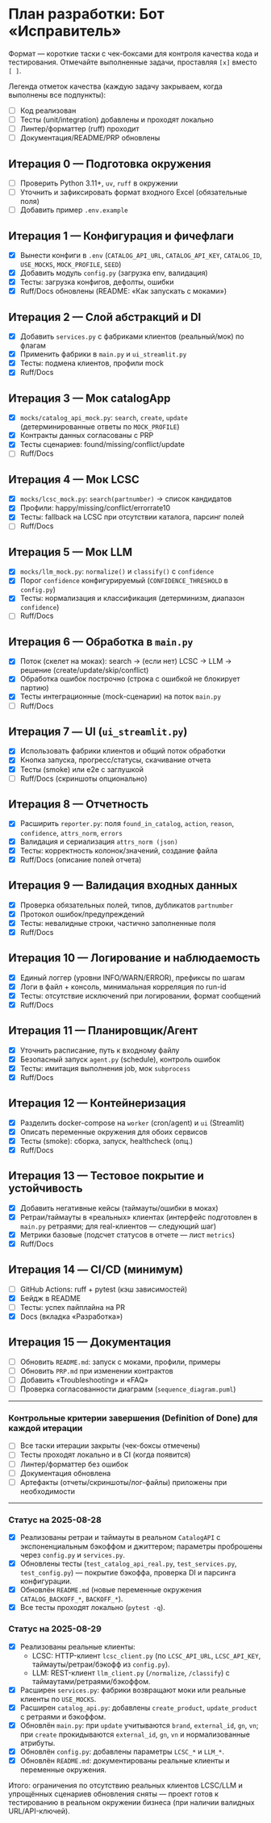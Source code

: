 # План разработки: Бот «Исправитель»

Формат — короткие таски с чек-боксами для контроля качества кода и тестирования. 
Отмечайте выполненные задачи, проставляя `[x]` вместо `[ ]`.

Легенда отметок качества (каждую задачу закрываем, когда выполнены все подпункты):
- [ ] Код реализован
- [ ] Тесты (unit/integration) добавлены и проходят локально
- [ ] Линтер/форматтер (ruff) проходит
- [ ] Документация/README/PRP обновлены

## Итерация 0 — Подготовка окружения
- [ ] Проверить Python 3.11+, `uv`, `ruff` в окружении
- [ ] Уточнить и зафиксировать формат входного Excel (обязательные поля)
- [ ] Добавить пример `.env.example`

## Итерация 1 — Конфигурация и фичефлаги
- [x] Вынести конфиги в `.env` (`CATALOG_API_URL`, `CATALOG_API_KEY`, `CATALOG_ID`, `USE_MOCKS`, `MOCK_PROFILE`, `SEED`)
- [x] Добавить модуль `config.py` (загрузка env, валидация)
- [x] Тесты: загрузка конфигов, дефолты, ошибки
- [x] Ruff/Docs обновлены (README: «Как запускать с моками»)

## Итерация 2 — Слой абстракций и DI
- [x] Добавить `services.py` с фабриками клиентов (реальный/мок) по флагам
- [x] Применить фабрики в `main.py` и `ui_streamlit.py`
- [x] Тесты: подмена клиентов, профили mock
- [x] Ruff/Docs

## Итерация 3 — Мок catalogApp
- [x] `mocks/catalog_api_mock.py`: `search`, `create`, `update` (детерминированные ответы по `MOCK_PROFILE`)
- [x] Контракты данных согласованы с PRP
- [x] Тесты сценариев: found/missing/conflict/update
- [ ] Ruff/Docs

## Итерация 4 — Мок LCSC
- [x] `mocks/lcsc_mock.py`: `search(partnumber)` → список кандидатов
- [x] Профили: happy/missing/conflict/errorrate10
- [x] Тесты: fallback на LCSC при отсутствии каталога, парсинг полей
- [ ] Ruff/Docs

## Итерация 5 — Мок LLM
- [x] `mocks/llm_mock.py`: `normalize()` и `classify()` с `confidence`
- [x] Порог `confidence` конфигурируемый (`CONFIDENCE_THRESHOLD` в `config.py`)
- [x] Тесты: нормализация и классификация (детерминизм, диапазон `confidence`)
- [ ] Ruff/Docs

## Итерация 6 — Обработка в `main.py`
- [x] Поток (скелет на моках): search → (если нет) LCSC → LLM → решение (create/update/skip/conflict)
- [x] Обработка ошибок построчно (строка с ошибкой не блокирует партию)
- [x] Тесты интеграционные (mock-сценарии) на поток `main.py`
- [ ] Ruff/Docs

## Итерация 7 — UI (`ui_streamlit.py`)
- [x] Использовать фабрики клиентов и общий поток обработки
- [x] Кнопка запуска, прогресс/статусы, скачивание отчета
- [x] Тесты (smoke) или e2e c заглушкой
- [ ] Ruff/Docs (скриншоты опционально)

## Итерация 8 — Отчетность
- [x] Расширить `reporter.py`: поля `found_in_catalog`, `action`, `reason`, `confidence`, `attrs_norm`, `errors`
- [x] Валидация и сериализация `attrs_norm (json)`
- [x] Тесты: корректность колонок/значений, создание файла
- [x] Ruff/Docs (описание полей отчета)

## Итерация 9 — Валидация входных данных
- [x] Проверка обязательных полей, типов, дубликатов `partnumber`
- [x] Протокол ошибок/предупреждений
- [x] Тесты: невалидные строки, частично заполненные поля
- [x] Ruff/Docs

## Итерация 10 — Логирование и наблюдаемость
- [x] Единый логгер (уровни INFO/WARN/ERROR), префиксы по шагам
- [x] Логи в файл + консоль, минимальная корреляция по run-id
- [x] Тесты: отсутствие исключений при логировании, формат сообщений
- [x] Ruff/Docs

## Итерация 11 — Планировщик/Агент
- [x] Уточнить расписание, путь к входному файлу
- [x] Безопасный запуск `agent.py` (schedule), контроль ошибок
- [x] Тесты: имитация выполнения job, мок `subprocess`
- [x] Ruff/Docs

## Итерация 12 — Контейнеризация
- [x] Разделить docker-compose на `worker` (cron/agent) и `ui` (Streamlit)
- [x] Описать переменные окружения для обоих сервисов
- [x] Тесты (smoke): сборка, запуск, healthcheck (опц.)
- [x] Ruff/Docs

## Итерация 13 — Тестовое покрытие и устойчивость
- [x] Добавить негативные кейсы (таймауты/ошибки в моках)
- [x] Ретраи/таймауты в «реальных» клиентах (интерфейс подготовлен в `main.py` ретраями; для real-клиентов — следующий шаг)
- [x] Метрики базовые (подсчет статусов в отчете — лист `metrics`)
- [x] Ruff/Docs

## Итерация 14 — CI/CD (минимум)
- [ ] GitHub Actions: ruff + pytest (кэш зависимостей)
- [x] Бейдж в README
- [ ] Тесты: успех пайплайна на PR
- [x] Docs (вкладка «Разработка»)

## Итерация 15 — Документация
- [ ] Обновить `README.md`: запуск с моками, профили, примеры
- [ ] Обновить `PRP.md` при изменении контрактов
- [ ] Добавить «Troubleshooting» и «FAQ»
- [ ] Проверка согласованности диаграмм (`sequence_diagram.puml`)

---

### Контрольные критерии завершения (Definition of Done) для каждой итерации
- [ ] Все таски итерации закрыты (чек-боксы отмечены)
- [ ] Тесты проходят локально и в CI (когда появится)
- [ ] Линтер/форматтер без ошибок
- [ ] Документация обновлена
- [ ] Артефакты (отчеты/скриншоты/лог-файлы) приложены при необходимости

---

### Статус на 2025-08-28
- [x] Реализованы ретраи и таймауты в реальном `CatalogAPI` с экспоненциальным бэкоффом и джиттером; параметры проброшены через `config.py` и `services.py`.
- [x] Обновлены тесты (`test_catalog_api_real.py`, `test_services.py`, `test_config.py`) — покрытие бэкоффа, проверка DI и парсинга конфигурации.
- [x] Обновлён `README.md` (новые переменные окружения `CATALOG_BACKOFF_*`, `BACKOFF_*`).
- [x] Все тесты проходят локально (`pytest -q`).

### Статус на 2025-08-29
- [x] Реализованы реальные клиенты:
  - LCSC: HTTP-клиент `lcsc_client.py` (по `LCSC_API_URL`, `LCSC_API_KEY`, таймауты/ретраи/бэкофф из `config.py`).
  - LLM: REST-клиент `llm_client.py` (`/normalize`, `/classify`) с таймаутами/ретраями/бэкоффом.
- [x] Расширен `services.py`: фабрики возвращают моки или реальные клиенты по `USE_MOCKS`.
- [x] Расширен `catalog_api.py`: добавлены `create_product`, `update_product` с ретраями и бэкоффом.
- [x] Обновлён `main.py`: при `update` учитываются `brand`, `external_id`, `gn`, `vn`; при `create` прокидываются `external_id`, `gn`, `vn` и нормализованные атрибуты.
- [x] Обновлён `config.py`: добавлены параметры `LCSC_*` и `LLM_*`.
- [x] Обновлён `README.md`: документированы реальные клиенты и переменные окружения.

Итого: ограничения по отсутствию реальных клиентов LCSC/LLM и упрощённых сценариев обновления сняты — проект готов к тестированию в реальном окружении бизнеса (при наличии валидных URL/API-ключей).
